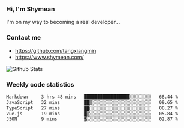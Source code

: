### Hi, I'm Shymean

I'm on my way to becoming a real developer...

### Contact me

- <https://github.com/tangxiangmin>
- <https://www.shymean.com/>

![Github Stats](https://github-readme-stats.vercel.app/api?username=tangxiangmin&show_icons=true&theme=dark)


###  Weekly code statistics

<!--START_SECTION:waka-->

```txt
Markdown     3 hrs 48 mins   █████████████████░░░░░░░░   68.44 %
JavaScript   32 mins         ██▒░░░░░░░░░░░░░░░░░░░░░░   09.65 %
TypeScript   27 mins         ██░░░░░░░░░░░░░░░░░░░░░░░   08.27 %
Vue.js       19 mins         █▒░░░░░░░░░░░░░░░░░░░░░░░   05.84 %
JSON         9 mins          ▓░░░░░░░░░░░░░░░░░░░░░░░░   02.87 %
```

<!--END_SECTION:waka-->